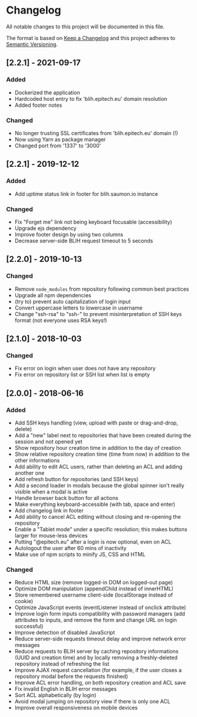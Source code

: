 # Changelog
All notable changes to this project will be documented in this file.

The format is based on [Keep a Changelog](http://keepachangelog.com/en/1.0.0/)
and this project adheres to [Semantic Versioning](http://semver.org/spec/v2.0.0.html).

## [2.2.1] - 2021-09-17

### Added
- Dockerized the application
- Hardcoded host entry to fix 'blih.epitech.eu' domain resolution 
- Added footer notes

### Changed
- No longer trusting SSL certificates from 'blih.epitech.eu' domain (!)
- Now using Yarn as package manager
- Changed port from '1337' to '3000'

## [2.2.1] - 2019-12-12
### Added
- Add uptime status link in footer for blih.saumon.io instance

### Changed
- Fix "Forget me" link not being keyboard focusable (accessibility)
- Upgrade ejs dependency
- Improve footer design by using two columns
- Decrease server-side BLIH request timeout to 5 seconds

## [2.2.0] - 2019-10-13
### Changed
- Remove `node_modules` from repository following common best practices
- Upgrade all npm dependencies
- (try to) prevent auto capitalization of login input
- Convert uppercase letters to lowercase in username
- Change "ssh-rsa" to "ssh-" to prevent misinterpretation of SSH keys format (not everyone uses RSA keys!)

## [2.1.0] - 2018-10-03
### Changed
- Fix error on login when user does not have any repository
- Fix error on repository list or SSH list when list is empty

## [2.0.0] - 2018-06-16
### Added
- Add SSH keys handling (view, upload with paste or drag-and-drop, delete)
- Add a "new" label next to repositories that have been created during the session and not opened yet
- Show repository hour creation time in addition to the day of creation
- Show relative repository creation time (time from now) in addition to the other informations
- Add ability to edit ACL users, rather than deleting an ACL and adding another one
- Add refresh button for repositories (and SSH keys)
- Add a second loader in modals because the global spinner isn't really visible when a modal is active
- Handle browser back button for all actions
- Make everything keyboard-accessible (with tab, space and enter)
- Add changelog link in footer
- Add ability to cancel ACL editing without closing and re-opening the repository
- Enable a "Tablet mode" under a specific resolution; this makes buttons larger for mouse-less devices
- Putting "@epitech.eu" after a login is now optional, even on ACL
- Autologout the user after 60 mins of inactivity
- Make use of npm scripts to minify JS, CSS and HTML

### Changed
- Reduce HTML size (remove logged-in DOM on logged-out page)
- Optimize DOM manipulation (appendChild instead of innerHTML)
- Store remembered username client-side (localStorage instead of cookie)
- Optimize JavaScript events (eventListener instead of onclick attribute)
- Improve login form inputs compatibility with password managers (add attributes to inputs, and remove the form and change URL on login successful)
- Improve detection of disabled JavaScript
- Reduce server-side requests timeout delay and improve network error messages
- Reduce requests to BLIH server by caching repository informations (UUID and creation time) and by locally removing a freshly-deleted repository instead of refreshing the list
- Improve AJAX request cancellation (for example, if the user closes a repository modal before the requests finished)
- Improve ACL error handling, on both repository creation and ACL save
- Fix invalid English in BLIH error messages
- Sort ACL alphabetically (by login)
- Avoid modal jumping on repository view if there is only one ACL
- Improve overall responsiveness on mobile devices
